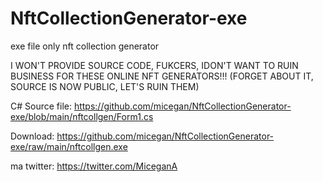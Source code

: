 # NftCollectionGenerator-exe
exe file only nft collection generator


I WON'T PROVIDE SOURCE CODE, FUKCERS, IDON'T WANT TO RUIN BUSINESS FOR THESE ONLINE NFT GENERATORS!!! (FORGET ABOUT IT, SOURCE IS NOW PUBLIC, LET'S RUIN THEM)


C# Source file: https://github.com/micegan/NftCollectionGenerator-exe/blob/main/nftcollgen/Form1.cs

Download: https://github.com/micegan/NftCollectionGenerator-exe/raw/main/nftcollgen.exe

ma twitter: https://twitter.com/MiceganA
